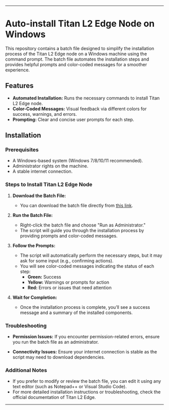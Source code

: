 

---

# Auto-install Titan L2 Edge Node on Windows

This repository contains a batch file designed to simplify the installation process of the Titan L2 Edge node on a Windows machine using the command prompt. The batch file automates the installation steps and provides helpful prompts and color-coded messages for a smoother experience.

## Features

- **Automated Installation:** Runs the necessary commands to install Titan L2 Edge node.
- **Color-Coded Messages:** Visual feedback via different colors for success, warnings, and errors.
- **Prompting:** Clear and concise user prompts for each step.

## Installation

### Prerequisites

- A Windows-based system (Windows 7/8/10/11 recommended).
- Administrator rights on the machine.
- A stable internet connection.

### Steps to Install Titan L2 Edge Node

1. **Download the Batch File:**
   - You can download the batch file directly from [this link](https://raw.githubusercontent.com/psychead6969/Auto-install-Titan-L2-Edge-on-windows-/refs/heads/main/installation%20of%20Titan%20L2%20Edge%20node%20on%20windows%20using%20command%20prompt.bat).

2. **Run the Batch File:**
   - Right-click the batch file and choose "Run as Administrator."
   - The script will guide you through the installation process by providing prompts and color-coded messages.

3. **Follow the Prompts:**
   - The script will automatically perform the necessary steps, but it may ask for some input (e.g., confirming actions).
   - You will see color-coded messages indicating the status of each step:
     - **Green:** Success
     - **Yellow:** Warnings or prompts for action
     - **Red:** Errors or issues that need attention

4. **Wait for Completion:**
   - Once the installation process is complete, you’ll see a success message and a summary of the installed components.

### Troubleshooting

- **Permission Issues:**
  If you encounter permission-related errors, ensure you run the batch file as an administrator.
  
- **Connectivity Issues:**
  Ensure your internet connection is stable as the script may need to download dependencies.

### Additional Notes

- If you prefer to modify or review the batch file, you can edit it using any text editor (such as Notepad++ or Visual Studio Code).
- For more detailed installation instructions or troubleshooting, check the official documentation of Titan L2 Edge.

---


